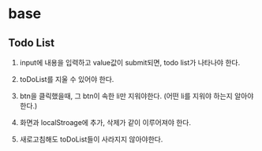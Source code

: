 # base

## Todo List

1. input에 내용을 입력하고 value값이 submit되면, todo list가 나타나야 한다.

2. toDoList를 지울 수 있어야 한다. 

3. btn을 클릭했을때, 그 btn이 속한 li만 지워야한다. (어떤 li를 지워야 하는지 알아야한다.)
4. 화면과 localStroage에 추가, 삭제가 같이 이루어져야 한다.

4. 새로고침해도 toDoList들이 사라지지 않아야한다.

